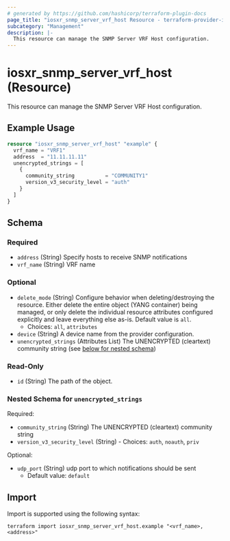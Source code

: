 ```yaml
---
# generated by https://github.com/hashicorp/terraform-plugin-docs
page_title: "iosxr_snmp_server_vrf_host Resource - terraform-provider-iosxr"
subcategory: "Management"
description: |-
  This resource can manage the SNMP Server VRF Host configuration.
---
```


# iosxr_snmp_server_vrf_host (Resource)

This resource can manage the SNMP Server VRF Host configuration.

## Example Usage

```terraform
resource "iosxr_snmp_server_vrf_host" "example" {
  vrf_name = "VRF1"
  address  = "11.11.11.11"
  unencrypted_strings = [
    {
      community_string          = "COMMUNITY1"
      version_v3_security_level = "auth"
    }
  ]
}
```

<!-- schema generated by tfplugindocs -->
## Schema

### Required

- `address` (String) Specify hosts to receive SNMP notifications
- `vrf_name` (String) VRF name

### Optional

- `delete_mode` (String) Configure behavior when deleting/destroying the resource. Either delete the entire object (YANG container) being managed, or only delete the individual resource attributes configured explicitly and leave everything else as-is. Default value is `all`.
  - Choices: `all`, `attributes`
- `device` (String) A device name from the provider configuration.
- `unencrypted_strings` (Attributes List) The UNENCRYPTED (cleartext) community string (see [below for nested schema](#nestedatt--unencrypted_strings))

### Read-Only

- `id` (String) The path of the object.

<a id="nestedatt--unencrypted_strings"></a>
### Nested Schema for `unencrypted_strings`

Required:

- `community_string` (String) The UNENCRYPTED (cleartext) community string
- `version_v3_security_level` (String) - Choices: `auth`, `noauth`, `priv`

Optional:

- `udp_port` (String) udp port to which notifications should be sent
  - Default value: `default`

## Import

Import is supported using the following syntax:

```shell
terraform import iosxr_snmp_server_vrf_host.example "<vrf_name>,<address>"
```
